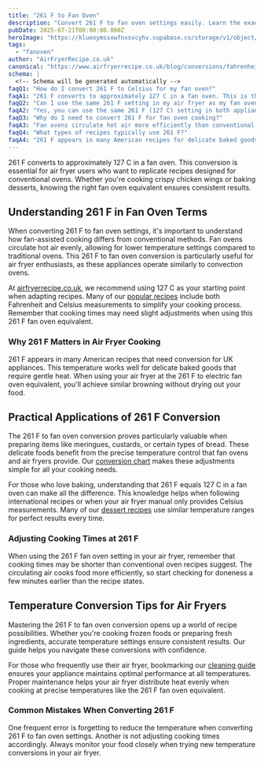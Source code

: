 ```yaml
---
title: "261 F to Fan Oven"
description: "Convert 261 F to fan oven settings easily. Learn the exact temperature conversion for air fryers and fan ovens in the UK with our simple guide."
pubDate: 2025-07-21T00:00:00.000Z
heroImage: "https://klueoymssxwfnxsvcyhv.supabase.co/storage/v1/object/public/Shmucket/261-f-to-fan-oven.png"
tags:
  - "fanoven"
author: "AirFryerRecipe.co.uk"
canonical: "https://www.airfryerrecipe.co.uk/blog/conversions/fahrenheit-to-fan-oven/261-f-to-fan-oven"
schema: |
  <!-- Schema will be generated automatically -->
faqQ1: "How do I convert 261 F to Celsius for my fan oven?"
faqA1: "261 F converts to approximately 127 C in a fan oven. This is the standard conversion used for most fan-assisted cooking appliances, including air fryers. Remember to adjust cooking times slightly as fan ovens cook faster than conventional ovens."
faqQ2: "Can I use the same 261 F setting in my air fryer as my fan oven?"
faqA2: "Yes, you can use the same 261 F (127 C) setting in both appliances, but cooking times may vary. Air fryers typically cook faster due to their compact size and powerful air circulation. Start checking your food a few minutes earlier than the recipe suggests."
faqQ3: "Why do I need to convert 261 F for fan oven cooking?"
faqA3: "Fan ovens circulate hot air more efficiently than conventional ovens, so they cook food faster at lower temperatures. Converting 261 F to the proper fan oven equivalent (127 C) prevents overcooking and ensures even results, especially important for delicate dishes."
faqQ4: "What types of recipes typically use 261 F?"
faqA4: "261 F appears in many American recipes for delicate baked goods like meringues, custards, and certain breads. It's also used for slow-roasting some vegetables or proteins where gentle cooking is desired. Our recipe collection includes many dishes using similar temperature ranges."
---
```

<p>261 F converts to approximately 127 C in a fan oven. This conversion is essential for air fryer users who want to replicate recipes designed for conventional ovens. Whether you're cooking crispy chicken wings or baking desserts, knowing the right fan oven equivalent ensures consistent results.</p>

<h2>Understanding 261 F in Fan Oven Terms</h2>
<p>When converting 261 F to fan oven settings, it's important to understand how fan-assisted cooking differs from conventional methods. Fan ovens circulate hot air evenly, allowing for lower temperature settings compared to traditional ovens. This 261 F to fan oven conversion is particularly useful for air fryer enthusiasts, as these appliances operate similarly to convection ovens.</p>
<p>At <a href=https://www.airfryerrecipe.co.uk>airfryerrecipe.co.uk</a>, we recommend using 127 C as your starting point when adapting recipes. Many of our <a href=https://www.airfryerrecipe.co.uk/recipes>popular recipes</a> include both Fahrenheit and Celsius measurements to simplify your cooking process. Remember that cooking times may need slight adjustments when using this 261 F fan oven equivalent.</p>

<h3>Why 261 F Matters in Air Fryer Cooking</h3>
<p>261 F appears in many American recipes that need conversion for UK appliances. This temperature works well for delicate baked goods that require gentle heat. When using your air fryer at the 261 F to electric fan oven equivalent, you'll achieve similar browning without drying out your food.</p>

<h2>Practical Applications of 261 F Conversion</h2>
<p>The 261 F to fan oven conversion proves particularly valuable when preparing items like meringues, custards, or certain types of bread. These delicate foods benefit from the precise temperature control that fan ovens and air fryers provide. Our <a href=https://www.airfryerrecipe.co.uk/air-fryer-conversion-chart>conversion chart</a> makes these adjustments simple for all your cooking needs.</p>
<p>For those who love baking, understanding that 261 F equals 127 C in a fan oven can make all the difference. This knowledge helps when following international recipes or when your air fryer manual only provides Celsius measurements. Many of our <a href=https://www.airfryerrecipe.co.uk/recipe-category/dessert>dessert recipes</a> use similar temperature ranges for perfect results every time.</p>

<h3>Adjusting Cooking Times at 261 F</h3>
<p>When using the 261 F fan oven setting in your air fryer, remember that cooking times may be shorter than conventional oven recipes suggest. The circulating air cooks food more efficiently, so start checking for doneness a few minutes earlier than the recipe states.</p>

<h2>Temperature Conversion Tips for Air Fryers</h2>
<p>Mastering the 261 F to fan oven conversion opens up a world of recipe possibilities. Whether you're cooking frozen foods or preparing fresh ingredients, accurate temperature settings ensure consistent results. Our guide helps you navigate these conversions with confidence.</p>
<p>For those who frequently use their air fryer, bookmarking our <a href=https://www.airfryerrecipe.co.uk/air-fryer-cleaner>cleaning guide</a> ensures your appliance maintains optimal performance at all temperatures. Proper maintenance helps your air fryer distribute heat evenly when cooking at precise temperatures like the 261 F fan oven equivalent.</p>

<h3>Common Mistakes When Converting 261 F</h3>
<p>One frequent error is forgetting to reduce the temperature when converting 261 F to fan oven settings. Another is not adjusting cooking times accordingly. Always monitor your food closely when trying new temperature conversions in your air fryer.</p>
